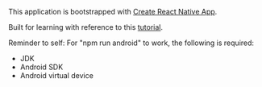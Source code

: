 This application is bootstrapped with [Create React Native App](https://github.com/expo/create-react-native-app).

Built for learning with reference to this [tutorial](https://www.freecodecamp.org/news/build-react-native-app-user-authentication/).

Reminder to self: For "npm run android" to work, the following is required:
- JDK
- Android SDK
- Android virtual device
